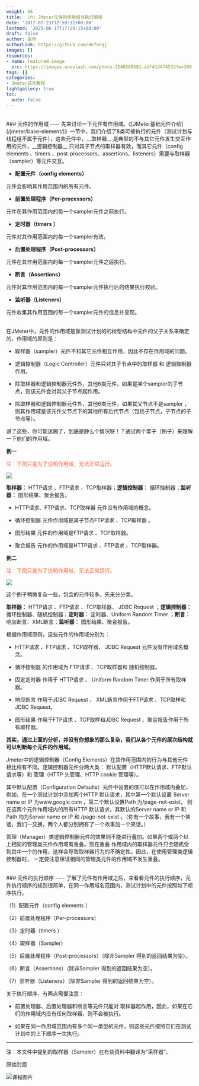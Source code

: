 ```yaml
---
weight: 56
title: （六）JMeter元件的作用域与执行顺序
date: '2017-07-23T12:59:11+08:00'
lastmod: '2025-06-17T17:29:15+08:00'
draft: false
author: 虫师
authorLink: https://github.com/defnngj
images: []
resources:
- name: featured-image
  src: https://images.unsplash.com/photo-1548588681-adf41d474533?w=300
tags: []
categories:
- Jmeter综合教程
lightgallery: true
toc:
  auto: false
---
```





<br>
### 元件的作用域
----
先来讨论一下元件有作用域。《[JMeter基础元件介绍](/jmeter/base-element/)》一节中，我们介绍了8类可被执行的元件（测试计划与线程组不属于元件），这些元件中，__取样器__ 是典型的不与其它元件发生交互作用的元件，__逻辑控制器__ 只对其子节点的取样器有效，而其它元件（config elements 、timers 、post-processors、assertions、listeners）需要与取样器（sampler）等元件交互。

* __配置元件（config elements）__

元件会影响其作用范围内的所有元件。

* __前置处理程序（Per-processors）__

元件在其作用范围内的每一个sampler元件之前执行。

* __定时器（timers ）__

元件对其作用范围内的每一个sampler有效。

* __后置处理程序（Post-processors）__

元件在其作用范围内的每一个sampler元件之后执行。

* __断言（Assertions）__

元件对其作用范围内的每一个sampler元件执行后的结果执行校验。

* __监听器（Listeners）__

元件收集其作用范围的每一个sampler元件的信息并呈现。

<br>
在JMeter中，元件的作用域是靠测试计划的的树型结构中元件的父子关系来确定的，作用域的原则是：

* 取样器（sampler）元件不和其它元件相互作用，因此不存在作用域的问题。

* 逻辑控制器（Logic Controller）元件只对其子节点中的取样器 和 逻辑控制器作用。

* 除取样器和逻辑控制器元件外，其他6类元件，如果是某个sampler的子节点，则该元件会对其父子节点起作用。

* 除取样器和逻辑控制器元件外，其他6类元件，如果其父节点不是sampler ，则其作用域是该元件父节点下的其他所有后代节点（包括子节点，子节点的子节点等）。

讲了这些，你可能迷糊了，到底是肿么个情况呀！？通过两个栗子（例子）来理解一下他们的作用域。

__例一__

<font color=#FF6347 >注：下图只是为了说明作用域，无法正常运行。</font>

![](http://img.testclass.net/element_scope_demo1.png)

__取样器：__ HTTP请求 、FTP请求 、TCP取样器；__逻辑控制器：__ 循环控制器；__监听器：__ 图形结果、聚合报告。

*  HTTP请求、FTP请求、TCP取样器 元件没有作用域的概念。

*  循环控制器 元件作用域是其子节点FTP请求 、TCP取样器 。

*  图形结果 元件的作用域是FTP请求 、TCP取样器。

*  聚合报告 元作的作用域是HTTP请求 、FTP请求 、TCP取样器。

__例二__

<font color=#FF6347 >注：下图只是为了说明作用域，无法正常运行。</font>

![](http://img.testclass.net/element_scope_demo2.png)


这个例子稍微复杂一些，包含的元件较多。先来分分类。

__取样器：__ HTTP请求 、FTP请求 、TCP取样器、 JDBC Request ；__逻辑控制器：__ 循环控制器、随机控制器；__定时器：__ 定时器、Uniform Random Timer ；__断言：__ 响应断言、XML断言；__监听器：__ 图形结果、聚合报告。

根据作用域原则，这些元件的作用域分别为：

*  HTTP请求 、FTP请求 、TCP取样器、 JDBC Request 元件没有作用域名概念。

*  循环控制器 的作用域为 FTP请求 、TCP取样器和 随机控制器。

*  固定定时器 作用于 HTTP请求 、 Uniform Random Timer 作用于所有取样器。

*  响应断言 作用于JDBC Request  、 XML断言作用于FTP请求 、TCP取样和JDBC Request。

*  图形结果 作用于FTP请求 、TCP取样和JDBC Request 、聚合报告作用于所有取样器。


__其实，通过上面的分析，并没有你想象的那么复杂，我们从各个元件的层次结构就可以判断每个元件的作用域。__

Jmeter中的逻辑控制器（Config Elements）在其作用范围内的行为与其他元件相比稍有不同。逻辑控制器元件分两大类：
默认配置（HTTP默认请求、FTP默认请求等）和 管理（HTTP 头管理、HTTP cookie 管理等）。

其中默认配置（Configuration Defaults）元件中设置的值可以在作用域内叠加，例如，在一个测试计划中添加两个HTTP
默认请求，其中第一个默认设置 Server name or IP 为www.google.com ，第二个默认设置Path 为/page-not-exist，
则在这两个元件作用域内的所有HTTP 默认请求，其默认的Server name or IP 和Path 均为Server name or IP 和
/page-not-exist 。（你有一个故事，我有一个笑话，我们一交换，两个人都分别拥有了一个故事加一个笑话。）

管理（Manager）类逻辑控制器元件的效果则不能进行叠加。如果两个或两个以上相同的管理类元件作用域有重叠。则在重叠
作用域内的取样器元件只会随机受到其中一个的作用，这样会导致取样器行为的不确定性。因此，在使用管理类逻辑控制器时，
一定要注意保证相同的管理类元件的作用域不发生重叠。

<br>
### 元件的执行顺序
----
了解了元件有作用域之后，来看看元件的执行顺序，元件执行顺序的规则很简单，在同一作用域名范围内，测试计划中的元件按照如下顺序执行。

（1）配置元件（config elements ）

（2）前置处理程序（Per-processors）

（3）定时器（timers ）

（4）取样器（Sampler）

（5）后置处理程序（Post-processors）（除非Sampler 得到的返回结果为空）。

（6）断言（Assertions）（除非Sampler 得到的返回结果为空）。

（7）监听器（Listeners）（除非Sampler 得到的返回结果为空）。

关于执行顺序，有两点需要注意：

*  前置处理器、后置处理器和断言等元件只能对 取样器起作用，因此，如果在它们的作用域内没有任何取样器，则不会被执行。

*  如果在同一作用域范围内有多个同一类型的元件，则这些元件按照它们在测试计划中的上下顺序一次执行。

----
注：本文件中提到的取样器（Sampler）在有些资料中翻译为“采样器”。




原始封面

![课程图片](https://images.unsplash.com/photo-1548588681-adf41d474533?w=300)

